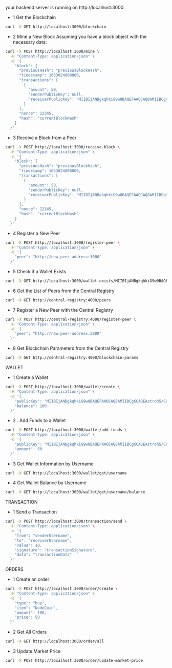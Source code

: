 your backend server is running on http://localhost:3000.

- 1 Get the Blockchain

```sh
curl -X GET http://localhost:3000/blockchain
```

- 2 Mine a New Block
Assuming you have a block object with the necessary data:

```sh
curl -X POST http://localhost:3000/mine \
  -H "Content-Type: application/json" \
  -d '{
    "block": {
      "previousHash": "previousBlockHash",
      "timestamp": 1633024800000,
      "transactions": [
        {
          "amount": 50,
          "senderPublicKey": null,
          "receiverPublicKey": "MIIBIjANBgkqhkiG9w0BAQEFAAOCAQ8AMIIBCgKCAQEAztroh5/CC1u39w4xzgVMW6JNMUXshRUgQYCmBqUlx2FDiY3dtQXgWzeaoTYRXY2zTveXwDVogWgAGhDYjQRXj8oqEs1zpAUp4Xr1FqnpWjLQkdxW++MqALk4A/9MELRkqJlSjcnSKBuoomOhfDIgUyLy97X2VsWf2W+Xr1sCrPvl7lMEcFaBqYFotXfWK4IEjNMYNRtdFPbtQPJEkSCEblu6fen9iikmW+Tpu9znpNnaJa0LWbyY4xsRxFKfUjEY24eq+nTqVkyjPSLJrPuQpLfjql5luZfFbg+2qeAPj/jHWCRskTFyqwJdBIsmXqm6PBrW+CAX0JiwhynBG9Jq0QIDAQAB"
        }
      ],
      "nonce": 12345,
      "hash": "currentBlockHash"
    }
  }'
```

- 3 Receive a Block from a Peer

```sh
curl -X POST http://localhost:3000/receive-block \
  -H "Content-Type: application/json" \
  -d '{
    "block": {
      "previousHash": "previousBlockHash",
      "timestamp": 1633024800000,
      "transactions": [
        {
          "amount": 50,
          "senderPublicKey": null,
          "receiverPublicKey": "MIIBIjANBgkqhkiG9w0BAQEFAAOCAQ8AMIIBCgKCAQEAztroh5/CC1u39w4xzgVMW6JNMUXshRUgQYCmBqUlx2FDiY3dtQXgWzeaoTYRXY2zTveXwDVogWgAGhDYjQRXj8oqEs1zpAUp4Xr1FqnpWjLQkdxW++MqALk4A/9MELRkqJlSjcnSKBuoomOhfDIgUyLy97X2VsWf2W+Xr1sCrPvl7lMEcFaBqYFotXfWK4IEjNMYNRtdFPbtQPJEkSCEblu6fen9iikmW+Tpu9znpNnaJa0LWbyY4xsRxFKfUjEY24eq+nTqVkyjPSLJrPuQpLfjql5luZfFbg+2qeAPj/jHWCRskTFyqwJdBIsmXqm6PBrW+CAX0JiwhynBG9Jq0QIDAQAB"
        }
      ],
      "nonce": 12345,
      "hash": "currentBlockHash"
    }
  }'
```

- 4 Register a New Peer

```sh
curl -X POST http://localhost:3000/register-peer \
  -H "Content-Type: application/json" \
  -d '{
    "peer": "http://new-peer-address:3000"
  }'
```

- 5 Check if a Wallet Exists

```sh
curl -X GET http://localhost:3000/wallet-exists/MIIBIjANBgkqhkiG9w0BAQEFAAOCAQ8AMIIBCgKCAQEAztroh5/CC1u39w4xzgVMW6JNMUXshRUgQYCmBqUlx2FDiY3dtQXgWzeaoTYRXY2zTveXwDVogWgAGhDYjQRXj8oqEs1zpAUp4Xr1FqnpWjLQkdxW++MqALk4A/9MELRkqJlSjcnSKBuoomOhfDIgUyLy97X2VsWf2W+Xr1sCrPvl7lMEcFaBqYFotXfWK4IEjNMYNRtdFPbtQPJEkSCEblu6fen9iikmW+Tpu9znpNnaJa0LWbyY4xsRxFKfUjEY24eq+nTqVkyjPSLJrPuQpLfjql5luZfFbg+2qeAPj/jHWCRskTFyqwJdBIsmXqm6PBrW+CAX0JiwhynBG9Jq0QIDAQAB
```

- 6 Get the List of Peers from the Central Registry

```sh
curl -X GET http://central-registry:4000/peers
```

- 7 Register a New Peer with the Central Registry

```sh
curl -X POST http://central-registry:4000/register-peer \
  -H "Content-Type: application/json" \
  -d '{
    "peer": "http://new-peer-address:3000"
  }'
```

- 8 Get Blockchain Parameters from the Central Registry

```sh
curl -X GET http://central-registry:4000/blockchain-params
```


WALLET

- 1 Create a Wallet

```sh
curl -X POST http://localhost:3000/wallet/create \
  -H "Content-Type: application/json" \
  -d '{
    "publicKey": "MIIBIjANBgkqhkiG9w0BAQEFAAOCAQ8AMIIBCgKCAQEAztroh5/CC1u39w4xzgVMW6JNMUXshRUgQYCmBqUlx2FDiY3dtQXgWzeaoTYRXY2zTveXwDVogWgAGhDYjQRXj8oqEs1zpAUp4Xr1FqnpWjLQkdxW++MqALk4A/9MELRkqJlSjcnSKBuoomOhfDIgUyLy97X2VsWf2W+Xr1sCrPvl7lMEcFaBqYFotXfWK4IEjNMYNRtdFPbtQPJEkSCEblu6fen9iikmW+Tpu9znpNnaJa0LWbyY4xsRxFKfUjEY24eq+nTqVkyjPSLJrPuQpLfjql5luZfFbg+2qeAPj/jHWCRskTFyqwJdBIsmXqm6PBrW+CAX0JiwhynBG9Jq0QIDAQAB",
    "balance": 100
  }'
```

- 2 . Add Funds to a Wallet

```sh
curl -X POST http://localhost:3000/wallet/add-funds \
  -H "Content-Type: application/json" \
  -d '{
    "publicKey": "MIIBIjANBgkqhkiG9w0BAQEFAAOCAQ8AMIIBCgKCAQEAztroh5/CC1u39w4xzgVMW6JNMUXshRUgQYCmBqUlx2FDiY3dtQXgWzeaoTYRXY2zTveXwDVogWgAGhDYjQRXj8oqEs1zpAUp4Xr1FqnpWjLQkdxW++MqALk4A/9MELRkqJlSjcnSKBuoomOhfDIgUyLy97X2VsWf2W+Xr1sCrPvl7lMEcFaBqYFotXfWK4IEjNMYNRtdFPbtQPJEkSCEblu6fen9iikmW+Tpu9znpNnaJa0LWbyY4xsRxFKfUjEY24eq+nTqVkyjPSLJrPuQpLfjql5luZfFbg+2qeAPj/jHWCRskTFyqwJdBIsmXqm6PBrW+CAX0JiwhynBG9Jq0QIDAQAB",
    "amount": 50
  }'
```

- 3 Get Wallet Information by Username

```sh
curl -X GET http://localhost:3000/wallet/get/username
```

- 4  Get Wallet Balance by Username

```sh
curl -X GET http://localhost:3000/wallet/get/username/balance
```

TRANSACTION
- 1 Send a Transaction

```sh
curl -X POST http://localhost:3000/transaction/send \
  -H "Content-Type: application/json" \
  -d '{
    "from": "senderUsername",
    "to": "receiverUsername",
    "value": 10,
    "signature": "transactionSignature",
    "data": "transactionData"
  }'
```

ORDERS

- 1 Create an order

```sh
curl -X POST http://localhost:3000/order/create \
  -H "Content-Type: application/json" \
  -d '{
    "type": "buy",
    "item": "NodeCoin",
    "amount": 100,
    "price": 50
  }'
```

- 2  Get All Orders

```sh
curl -X GET http://localhost:3000/order/all
```

- 3 Update Market Price

```sh
curl -X POST http://localhost:3000/order/update-market-price
```
